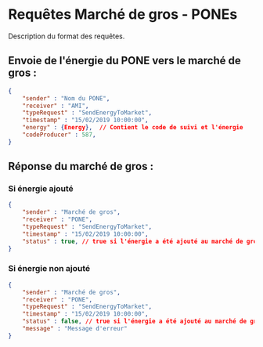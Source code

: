 # Requêtes Marché de gros - PONEs

Description du format des requêtes.

## Envoie de l'énergie du PONE vers le marché de gros : 
```json
{
    "sender" : "Nom du PONE", 
	"receiver" : "AMI",
	"typeRequest" : "SendEnergyToMarket",
	"timestamp" : "15/02/2019 10:00:00",
    "energy" : {Energy},  // Contient le code de suivi et l'énergie
    "codeProducer" : 587, 
}
```

## Réponse du marché de gros : 
### Si énergie ajouté 
```json
{
    "sender" : "Marché de gros", 
    "receiver" : "PONE",
    "typeRequest" : "SendEnergyToMarket",
    "timestamp" : "15/02/2019 10:00:00",
    "status" : true, // true si l'énergie a été ajouté au marché de gros, false sinon
}
```

### Si énergie non ajouté
```json
{
    "sender" : "Marché de gros", 
    "receiver" : "PONE",
    "typeRequest" : "SendEnergyToMarket",
    "timestamp" : "15/02/2019 10:00:00",
    "status" : false, // true si l'énergie a été ajouté au marché de gros, false sinon
    "message" : "Message d'erreur"
}
```